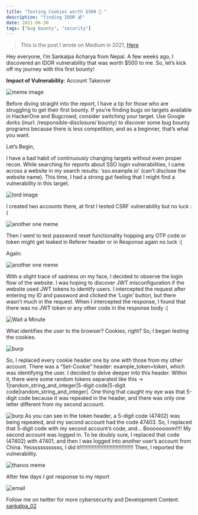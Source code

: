```yaml
---
title: "Testing Cookies worth $500 🍪 "
description: "finding IDOR 💰"
date: 2021-06-30
tags: ["bug bounty", "security"]
---
```


> This is the post I wrote on Medium in 2021, [Here](https://sankalpa02.medium.com/testing-cookies-worth-500-8fc2310e6d7e)

Hey everyone, I’m Sankalpa Acharya from Nepal. A few weeks ago, I discovered an IDOR vulnerability that was worth $500 to me. So, let’s kick off my journey with this first bounty!

<b>Impact of Vulnerability</b>: Account Takeover

![meme image](https://miro.medium.com/v2/resize:fit:720/format:webp/1*6EDHjKgmaDsPCqHTmISX5g.png)

Before diving straight into the report, I have a tip for those who are struggling to get their first bounty. If you’re finding bugs on targets available in HackerOne and Bugcrowd, consider switching your target. Use Google dorks (inurl: /responsible-disclosure/ bounty) to discover some bug bounty programs because there is less competition, and as a beginner, that’s what you want.

Let’s Begin,

I have a bad habit of continuously changing targets without even proper recon. While searching for reports about SSO login vulnerabilities, I came across a website in my search results: ‘sso.example.io’ (can’t disclose the website name). This time, I had a strong gut feeling that I might find a vulnerability in this target.

![lord image](https://miro.medium.com/v2/resize:fit:640/format:webp/1*vkXlY-s6OR1nRC8Jej6AYg.jpeg)

I created two accounts there, at first I tested CSRF vulnerability but no luck :(

![another one meme](https://miro.medium.com/v2/resize:fit:640/format:webp/1*voB3YavZLrmCXUyQ3wFPxg.gif)

Then I went to test password reset functionality hopping any OTP code or token might get leaked in Referer header or in Response again no luck :(

Again:

![another one meme](https://miro.medium.com/v2/resize:fit:640/format:webp/1*voB3YavZLrmCXUyQ3wFPxg.gif)

With a slight trace of sadness on my face, I decided to observe the login flow of the website. I was hoping to discover JWT misconfiguration if the website used JWT tokens to identify users. I intercepted the request after entering my ID and password and clicked the ‘Login’ button, but there wasn’t much in the request. When I intercepted the response, I found that there was no JWT token or any other code in the response body :(

![Wait a Minute](https://miro.medium.com/v2/resize:fit:720/format:webp/1*LMPYr0jwneilA35Jyz3tMA.jpeg)

What identifies the user to the browser? Cookies, right? So, I began testing the cookies.

![burp](https://miro.medium.com/v2/resize:fit:720/format:webp/1*fLp0p63xrU2fsF3x8YgYxg.jpeg)

So, I replaced every cookie header one by one with those from my other account. There was a “Set-Cookie” header: example_token=token, which was identifying the user. I decided to delve deeper into this header. Within it, there were some random tokens separated like this → 1|random_string_and_integer|5-digit code|5-digit code|random_string_and_integer|. One thing that caught my eye was that 5-digit code because it was repeated in the header, and there was only one letter different from my second account.

![burp](https://miro.medium.com/v2/resize:fit:720/format:webp/1*NGAAkepzHmATqykdJSUsig.jpeg)
As you can see in the token header, a 5-digit code (47402) was being repeated, and my second account had the code 47403. So, I replaced that 5-digit code with my second account’s code, and… Boooooooom!!!! My second account was logged in. To be doubly sure, I replaced that code (47402) with 47401, and then I was logged into another user’s account from China. Yessssssssssss, I did it!!!!!!!!!!!!!!!!!!!!!!!!!!!!!!!!!!!! Then, I reported the vulnerability.

![thanos meme](https://miro.medium.com/v2/resize:fit:720/format:webp/1*s2ZHPoc20VcLoXuz-XP52A.png)

After few days I got response to my report

![email](https://miro.medium.com/v2/resize:fit:720/format:webp/1*RTOBZyrGrt_jVMZoKmU9eA.jpeg)

Follow me on twitter for more cybersecurity and Development Content. [sankalpa_02](https://x.com/sankalpa_02)
